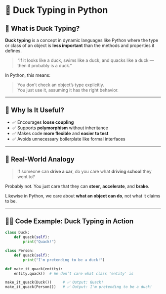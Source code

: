# 🦆 Duck Typing in Python

## 📘 What is Duck Typing?

**Duck typing** is a concept in dynamic languages like Python where the type or class of an object is **less important** than the methods and properties it defines.

> “If it looks like a duck, swims like a duck, and quacks like a duck — then it probably is a duck.”

In Python, this means:
> You don’t check an object’s type explicitly.  
> You just use it, assuming it has the right behavior.

---

## 🤔 Why Is It Useful?

- ✅ Encourages **loose coupling**  
- ✅ Supports **polymorphism** without inheritance  
- ✅ Makes code **more flexible** and **easier to test**  
- ✅ Avoids unnecessary boilerplate like formal interfaces

---

## 🧠 Real-World Analogy

> If someone can **drive a car**, do you care what **driving school** they went to?

Probably not. You just care that they can **steer**, **accelerate**, and **brake**.

Likewise in Python, we care about **what an object can do**, not what it claims to be.

---

## 👨‍💻 Code Example: Duck Typing in Action

```python
class Duck:
    def quack(self):
        print("Quack!")

class Person:
    def quack(self):
        print("I'm pretending to be a duck!")

def make_it_quack(entity):
    entity.quack()  # We don’t care what class 'entity' is

make_it_quack(Duck())     # ✅ Output: Quack!
make_it_quack(Person())   # ✅ Output: I'm pretending to be a duck!
